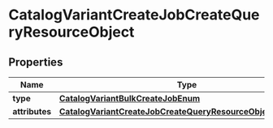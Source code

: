 # CatalogVariantCreateJobCreateQueryResourceObject

## Properties
Name | Type | Description | Notes
------------ | ------------- | ------------- | -------------
**type** | [**CatalogVariantBulkCreateJobEnum**](CatalogVariantBulkCreateJobEnum.md) |  | 
**attributes** | [**CatalogVariantCreateJobCreateQueryResourceObjectAttributes**](CatalogVariantCreateJobCreateQueryResourceObjectAttributes.md) |  | 

